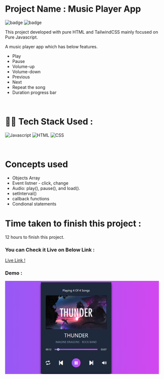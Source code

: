 # Project Name : **Music Player App** 
![badge](https://img.shields.io/badge/iNeuron-LCO-green) ![badge](https://img.shields.io/badge/Hitesh--Choudhary-Full%20Stack%20Javascript%20Course-orange)

This project developed with pure HTML and TailwindCSS mainly focused on Pure Javascript. <br/>

A music player app which has below features.
- Play
- Pause
- Volume-up 
- Volume-down
- Previous
- Next
- Repeat the song
- Duration progress bar

<br/>


# 👩‍💻 Tech Stack Used :

![Javascript](https://img.shields.io/badge/JavaScript-F7DF1E?style=for-the-badge&logo=javascript&logoColor=black) ![HTML](https://img.shields.io/badge/HTML5-E34F26?style=for-the-badge&logo=html5&logoColor=white) ![CSS](https://img.shields.io/badge/CSS-239120?&style=for-the-badge&logo=css3&logoColor=white) 

<br/>

# Concepts used 
- Objects Array
- Event listner - click, change
- Audio: play(), pause(), and load().
- setInterval()
- callback functions
- Condional statements


# Time taken to finish this project :

12 hours to finish this project.

### You can Check it Live on Below Link :

[Live Link !](https://new-music-player-app.netlify.app/)

### Demo :

![App Image](https://github.com/anitha-nagadasarink/music-player/blob/Javascript-projects/images/demo.PNG)



